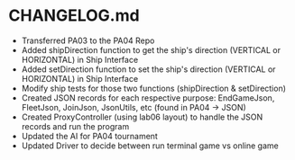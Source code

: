 # CHANGELOG.md

- Transferred PA03 to the PA04 Repo
- Added shipDirection function to get the ship's direction (VERTICAL or HORIZONTAL) in Ship Interface
- Added setDirection function to set the ship's direction (VERTICAL or HORIZONTAL) in Ship Interface
- Modify ship tests for those two functions (shipDirection & setDirection)
- Created JSON records for each respective purpose: EndGameJson, FleetJson, JoinJson, JsonUtils, etc (found in PA04 -> JSON)
- Created ProxyController (using lab06 layout) to handle the JSON records and run the program
- Updated the AI for PA04 tournament
- Updated Driver to decide between run terminal game vs online game